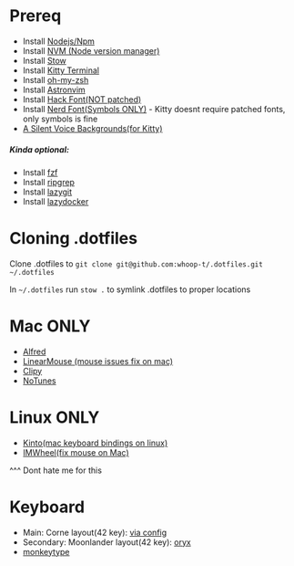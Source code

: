 # Prereq
- Install [Nodejs/Npm](https://nodejs.org/en/download)
- Install [NVM (Node version manager)](https://github.com/nvm-sh/nvm)
- Install [Stow](https://formulae.brew.sh/formula/stow)
- Install [Kitty Terminal](https://sw.kovidgoyal.net/kitty/binary/)
- Install [oh-my-zsh](https://ohmyz.sh/#install)
- Install [Astronvim](https://github.com/AstroNvim/AstroNvim#%EF%B8%8F-installation)
- Install [Hack Font(NOT patched)](https://sourcefoundry.org/hack/)
- Install [Nerd Font(Symbols ONLY)](https://www.nerdfonts.com/font-downloads) - Kitty doesnt require patched fonts, only symbols is fine
- [A Silent Voice Backgrounds(for Kitty)](https://imgur.com/a/P46Fn)

##### Kinda optional:

- Install [fzf](https://github.com/junegunn/fzf)
- Install [ripgrep](https://github.com/BurntSushi/ripgrep)
- Install [lazygit](https://github.com/jesseduffield/lazygit)
- Install [lazydocker](https://github.com/jesseduffield/lazydocker)

# Cloning .dotfiles
Clone .dotfiles to `git clone git@github.com:whoop-t/.dotfiles.git ~/.dotfiles`

In `~/.dotfiles` run `stow .` to symlink .dotfiles to proper locations

# Mac ONLY
- [Alfred](https://www.alfredapp.com/)
- [LinearMouse (mouse issues fix on mac)](https://linearmouse.app/)
- [Clipy](https://github.com/Clipy/Clipy)
- [NoTunes](https://github.com/tombonez/noTunes)

# Linux ONLY
- [Kinto(mac keyboard bindings on linux)](https://github.com/rbreaves/kinto)
- [IMWheel(fix mouse on Mac)](https://wiki.archlinux.org/title/IMWheel)

^^^ Dont hate me for this

# Keyboard
- Main: Corne layout(42 key): [via config](https://github.com/whoop-t/corne_42_key)
- Secondary: Moonlander layout(42 key): [oryx](https://configure.zsa.io/moonlander/layouts/0p0pw/latest/0)
- [monkeytype](https://monkeytype.com/profile/whoop)
